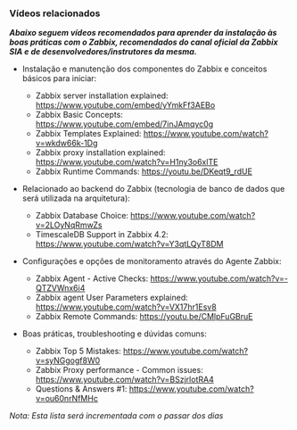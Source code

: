 ### Vídeos relacionados

***Abaixo seguem vídeos recomendados para aprender da instalação às boas práticas com o Zabbix, recomendados do canal oficial da Zabbix SIA e de desenvolvedores/instrutores da mesma.***

* Instalação e manutenção dos componentes do Zabbix e conceitos básicos para iniciar:
  * Zabbix server installation explained: https://www.youtube.com/embed/yYmkFf3AEBo
  * Zabbix Basic Concepts: https://www.youtube.com/embed/7inJAmqyc0g
  * Zabbix Templates Explained: https://www.youtube.com/watch?v=wkdw66k-1Dg
  * Zabbix proxy installation explained: https://www.youtube.com/watch?v=H1ny3o6xlTE
  * Zabbix Runtime Commands: https://youtu.be/DKeqt9_rdUE

* Relacionado ao backend do Zabbix (tecnologia de banco de dados que será utilizada na arquitetura):
  * Zabbix Database Choice: https://www.youtube.com/watch?v=2LOyNqRmwZs
  * TimescaleDB Support in Zabbix 4.2: https://www.youtube.com/watch?v=Y3qtLQyT8DM

* Configurações e opções de monitoramento através do Agente Zabbix:
  * Zabbix Agent - Active Checks: https://www.youtube.com/watch?v=-QTZVWnx6i4
  * Zabbix agent User Parameters explained: https://www.youtube.com/watch?v=VX17hr1Esv8
  * Zabbix Remote Commands: https://youtu.be/CMlpFuGBruE

* Boas práticas, troubleshooting e dúvidas comuns:
  * Zabbix Top 5 Mistakes: https://www.youtube.com/watch?v=syNGgogf8W0
  * Zabbix Proxy performance - Common issues: https://www.youtube.com/watch?v=BSzjrlotRA4
  * Questions & Answers #1: https://www.youtube.com/watch?v=ou60nrNfMHc


_Nota: Esta lista será incrementada com o passar dos dias_
